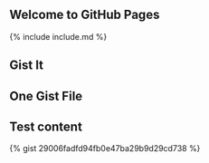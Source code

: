## Welcome to GitHub Pages

{% include include.md %}

## Gist It

<script src="https://gist-it.appspot.com/github/terrywbrady/info/blob/master/README.md"></script>

## One Gist File

<script src="https://gist.github.com/terrywbrady/29006fadfd94fb0e47ba29b9d29cd738#file-item-view-xsl-L9-L12"></script>


## Test content

{% gist 29006fadfd94fb0e47ba29b9d29cd738 %}

